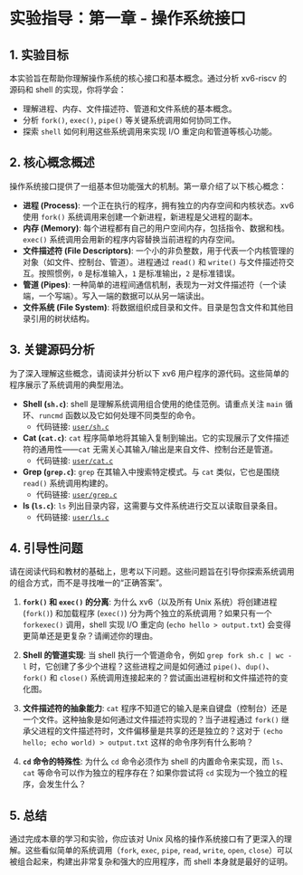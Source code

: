 # 实验指导：第一章 - 操作系统接口

## 1. 实验目标

本实验旨在帮助你理解操作系统的核心接口和基本概念。通过分析 xv6-riscv 的源码和 shell 的实现，你将学会：

*   理解进程、内存、文件描述符、管道和文件系统的基本概念。
*   分析 `fork()`, `exec()`, `pipe()` 等关键系统调用如何协同工作。
*   探索 `shell` 如何利用这些系统调用来实现 I/O 重定向和管道等核心功能。

## 2. 核心概念概述

操作系统接口提供了一组基本但功能强大的机制。第一章介绍了以下核心概念：

*   **进程 (Process)**: 一个正在执行的程序，拥有独立的内存空间和内核状态。xv6 使用 `fork()` 系统调用来创建一个新进程，新进程是父进程的副本。
*   **内存 (Memory)**: 每个进程都有自己的用户空间内存，包括指令、数据和栈。`exec()` 系统调用会用新的程序内容替换当前进程的内存空间。
*   **文件描述符 (File Descriptors)**: 一个小的非负整数，用于代表一个内核管理的对象（如文件、控制台、管道）。进程通过 `read()` 和 `write()` 与文件描述符交互。按照惯例，`0` 是标准输入，`1` 是标准输出，`2` 是标准错误。
*   **管道 (Pipes)**: 一种简单的进程间通信机制，表现为一对文件描述符（一个读端，一个写端）。写入一端的数据可以从另一端读出。
*   **文件系统 (File System)**: 将数据组织成目录和文件。目录是包含文件和其他目录引用的树状结构。

## 3. 关键源码分析

为了深入理解这些概念，请阅读并分析以下 xv6 用户程序的源代码。这些简单的程序展示了系统调用的典型用法。

*   **Shell (`sh.c`)**: shell 是理解系统调用组合使用的绝佳范例。请重点关注 `main` 循环、`runcmd` 函数以及它如何处理不同类型的命令。
    *   代码链接: [`user/sh.c`](xv6-riscv/user/sh.c)
*   **Cat (`cat.c`)**: `cat` 程序简单地将其输入复制到输出。它的实现展示了文件描述符的通用性——`cat` 无需关心其输入/输出是来自文件、控制台还是管道。
    *   代码链接: [`user/cat.c`](xv6-riscv/user/cat.c)
*   **Grep (`grep.c`)**: `grep` 在其输入中搜索特定模式。与 `cat` 类似，它也是围绕 `read()` 系统调用构建的。
    *   代码链接: [`user/grep.c`](xv6-riscv/user/grep.c)
*   **ls (`ls.c`)**: `ls` 列出目录内容，这需要与文件系统进行交互以读取目录条目。
    *   代码链接: [`user/ls.c`](xv6-riscv/user/ls.c)

## 4. 引导性问题

请在阅读代码和教材的基础上，思考以下问题。这些问题旨在引导你探索系统调用的组合方式，而不是寻找唯一的“正确答案”。

1.  **`fork()` 和 `exec()` 的分离**: 为什么 xv6（以及所有 Unix 系统）将创建进程 (`fork()`) 和加载程序 (`exec()`) 分为两个独立的系统调用？如果只有一个 `forkexec()` 调用，shell 实现 I/O 重定向 (`echo hello > output.txt`) 会变得更简单还是更复杂？请阐述你的理由。

2.  **Shell 的管道实现**: 当 shell 执行一个管道命令，例如 `grep fork sh.c | wc -l` 时，它创建了多少个进程？这些进程之间是如何通过 `pipe()`、`dup()`、`fork()` 和 `close()` 系统调用连接起来的？尝试画出进程树和文件描述符的变化图。

3.  **文件描述符的抽象能力**: `cat` 程序不知道它的输入是来自键盘（控制台）还是一个文件。这种抽象是如何通过文件描述符实现的？当子进程通过 `fork()` 继承父进程的文件描述符时，文件偏移量是共享的还是独立的？这对于 `(echo hello; echo world) > output.txt` 这样的命令序列有什么影响？

4.  **`cd` 命令的特殊性**: 为什么 `cd` 命令必须作为 shell 的内置命令来实现，而 `ls`、`cat` 等命令可以作为独立的程序存在？如果你尝试将 `cd` 实现为一个独立的程序，会发生什么？

## 5. 总结

通过完成本章的学习和实验，你应该对 Unix 风格的操作系统接口有了更深入的理解。这些看似简单的系统调用（`fork`, `exec`, `pipe`, `read`, `write`, `open`, `close`）可以被组合起来，构建出非常复杂和强大的应用程序，而 shell 本身就是最好的证明。